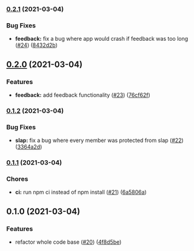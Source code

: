 ### [0.2.1](https://github.com/kaartni/std-bot/compare/0.2.0...0.2.1) (2021-03-04)


### Bug Fixes

* **feedback:** fix a bug where app would crash if feedback was too long ([#24](https://github.com/kaartni/std-bot/issues/24)) ([8432d2b](https://github.com/kaartni/std-bot/commit/8432d2b84cf56803ad0040b89c798c89fb24f00b))

## [0.2.0](https://github.com/kaartni/std-bot/compare/0.1.2...0.2.0) (2021-03-04)


### Features

* **feedback:** add feedback functionality ([#23](https://github.com/kaartni/std-bot/issues/23)) ([76cf62f](https://github.com/kaartni/std-bot/commit/76cf62f90ab902dfc73de28cadde2e73bf12fd32))

### [0.1.2](https://github.com/kaartni/std-bot/compare/0.1.1...0.1.2) (2021-03-04)


### Bug Fixes

* **slap:** fix a bug where every member was protected from slap ([#22](https://github.com/kaartni/std-bot/issues/22)) ([3364a2d](https://github.com/kaartni/std-bot/commit/3364a2ded58bb2d99d57729ce86f24740292dd36))

### [0.1.1](https://github.com/kaartni/std-bot/compare/0.1.0...0.1.1) (2021-03-04)


### Chores

* **ci:** run npm ci instead of npm install ([#21](https://github.com/kaartni/std-bot/issues/21)) ([6a5806a](https://github.com/kaartni/std-bot/commit/6a5806ae97117abea9c9cf0cb5e7b7e8f4be8ea8))

## 0.1.0 (2021-03-04)


### Features

* refactor whole code base ([#20](https://github.com/kaartni/std-bot/issues/20)) ([4f8d5be](https://github.com/kaartni/std-bot/commit/4f8d5be30658e7d794ec8e24077a2c16b7265570))

